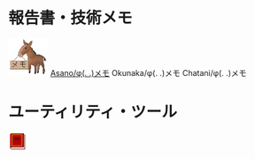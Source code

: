 # 報告書・技術メモ
![](tmemo.gif)
[Asano/φ(. .)メモ](Asano/index.md)
Okunaka/φ(. .)メモ
Chatani/φ(. .)メモ

# ユーティリティ・ツール
![](aicon69.png)
